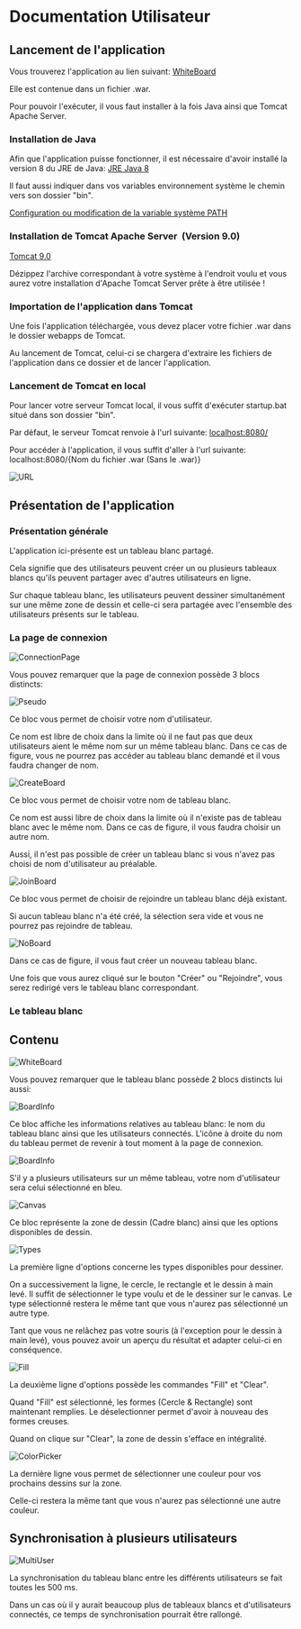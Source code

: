 # Documentation Utilisateur

## Lancement de l'application

Vous trouverez l'application au lien suivant:
[WhiteBoard](export/whtbrd.war)

Elle est contenue dans un fichier .war.

Pour pouvoir l'exécuter, il vous faut installer à la fois Java ainsi que Tomcat Apache Server.

### Installation de Java

Afin que l'application puisse fonctionner, il est nécessaire d'avoir installé la version 8 du JRE de Java:
[JRE Java 8](http://www.oracle.com/technetwork/java/javase/downloads/jre8-downloads-2133155.html)

Il faut aussi indiquer dans vos variables environnement système le chemin vers son dossier "bin".

[Configuration ou modification de la variable système PATH](https://www.java.com/fr/download/help/path.xml)

### Installation de Tomcat Apache Server  (Version 9.0)

[Tomcat 9.0](https://tomcat.apache.org/download-90.cgi)

Dézippez l'archive correspondant à votre système à l'endroit voulu et vous aurez votre installation d'Apache Tomcat Server prête à être utilisée !

### Importation de l'application dans Tomcat

Une fois l'application téléchargée, vous devez placer votre fichier .war dans le dossier webapps de Tomcat.

Au lancement de Tomcat, celui-ci se chargera d'extraire les fichiers de l'application dans ce dossier et de lancer l'application.


### Lancement de Tomcat en local

Pour lancer votre serveur Tomcat local, il vous suffit d'exécuter startup.bat situé dans son dossier "bin".

Par défaut, le serveur Tomcat renvoie à l'url suivante: 
[localhost:8080/](localhost:8080)

Pour accéder à l'application, il vous suffit d'aller à l'url suivante:
localhost:8080/{Nom du fichier .war (Sans le .war)}

![URL](img/url.png)

## Présentation de l'application

### Présentation générale

L'application ici-présente est un tableau blanc partagé.

Cela signifie que des utilisateurs peuvent créer un ou plusieurs tableaux blancs qu'ils peuvent partager avec d'autres utilisateurs en ligne.

Sur chaque tableau blanc, les utilisateurs peuvent dessiner simultanément sur une même zone de dessin et celle-ci sera partagée avec l'ensemble des utilisateurs présents sur le tableau.

### La page de connexion

![ConnectionPage](img/connectionPage.png)

Vous pouvez remarquer que la page de connexion possède 3 blocs distincts:

![Pseudo](img/pseudo.png)

Ce bloc vous permet de choisir votre nom d'utilisateur.

Ce nom est libre de choix dans la limite où il ne faut pas que deux utilisateurs aient le même nom sur un même tableau blanc.
Dans ce cas de figure, vous ne pourrez pas accéder au tableau blanc demandé et il vous faudra changer de nom.

![CreateBoard](img/newBoard.png)

Ce bloc vous permet de choisir votre nom de tableau blanc.

Ce nom est aussi libre de choix dans la limite où il n'existe pas de tableau blanc avec le même nom.
Dans ce cas de figure, il vous faudra choisir un autre nom.

Aussi, il n'est pas possible de créer un tableau blanc si vous n'avez pas choisi de nom d'utilisateur au préalable.

![JoinBoard](img/joinBoard.png)

Ce bloc vous permet de choisir de rejoindre un tableau blanc déjà existant.

Si aucun tableau blanc n'a été créé, la sélection sera vide et vous ne pourrez pas rejoindre de tableau.

![NoBoard](img/noBoard.png)

Dans ce cas de figure, il vous faut créer un nouveau tableau blanc.

Une fois que vous aurez cliqué sur le bouton "Créer" ou "Rejoindre", vous serez redirigé vers le tableau blanc correspondant.

### Le tableau blanc

## Contenu

![WhiteBoard](img/whiteBoard.png)

Vous pouvez remarquer que le tableau blanc possède 2 blocs distincts lui aussi:

![BoardInfo](img/boardInfo.png)

Ce bloc affiche les informations relatives au tableau blanc: le nom du tableau blanc ainsi que les utilisateurs connectés.
L'icône à droite du nom du tableau permet de revenir à tout moment à la page de connexion.

![BoardInfo](img/boardInfo2.png)

S'il y a plusieurs utilisateurs sur un même tableau, votre nom d'utilisateur sera celui sélectionné en bleu.

![Canvas](img/canvas.png)

Ce bloc représente la zone de dessin (Cadre blanc) ainsi que les options disponibles de dessin.

![Types](img/types.png)

La première ligne d'options concerne les types disponibles pour dessiner.

On a successivement la ligne, le cercle, le rectangle et le dessin à main levé.
Il suffit de sélectionner le type voulu et de le dessiner sur le canvas.
Le type sélectionné restera le même tant que vous n'aurez pas sélectionné un autre type.

Tant que vous ne relâchez pas votre souris (à l'exception pour le dessin à main levé), vous pouvez avoir un aperçu du résultat et adapter celui-ci en conséquence.

![Fill](img/fill.png)

La deuxième ligne d'options possède les commandes "Fill" et "Clear".

Quand "Fill" est sélectionné, les formes (Cercle & Rectangle) sont maintenant remplies.
Le déselectionner permet d'avoir à nouveau des formes creuses.

Quand on clique sur "Clear", la zone de dessin s'efface en intégralité.

![ColorPicker](img/colorPicker.png)

La dernière ligne vous permet de sélectionner une couleur pour vos prochains dessins sur la zone.

Celle-ci restera la même tant que vous n'aurez pas sélectionné une autre couleur.

## Synchronisation à plusieurs utilisateurs

![MultiUser](img/multiUser.png)

La synchronisation du tableau blanc entre les différents utilisateurs se fait toutes les 500 ms.

Dans un cas où il y aurait beaucoup plus de tableaux blancs et d'utilisateurs connectés, ce temps de synchronisation pourrait être rallongé.


